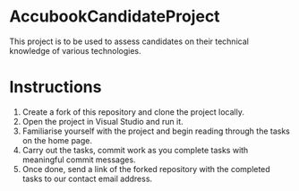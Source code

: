 # AccubookCandidateProject
This project is to be used to assess candidates on their technical knowledge of various technologies.

# Instructions
1. Create a fork of this repository and clone the project locally.
2. Open the project in Visual Studio and run it.
3. Familiarise yourself with the project and begin reading through the tasks on the home page.
4. Carry out the tasks, commit work as you complete tasks with meaningful commit messages.
5. Once done, send a link of the forked repository with the completed tasks to our contact email address.
